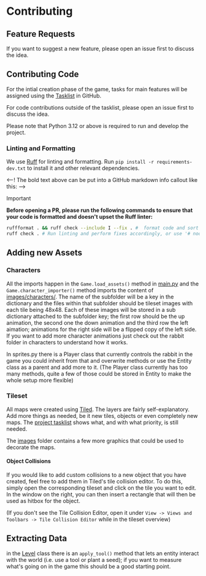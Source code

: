 # Contributing

## Feature Requests

If you want to suggest a new feature, please open an issue first to discuss the idea.


## Contributing Code

For the intial creation phase of the game, tasks for main features will be assigned using the [Tasklist](https://github.com/users/sloukit/projects/1) in GitHub.

For code contributions outside of the tasklist, please open an issue first to discuss the idea.

Please note that Python 3.12 or above is required to run and develop the project.


### Linting and Formatting

We use [Ruff](https://docs.astral.sh/ruff/) for linting and formatting. Run `pip install -r requirements-dev.txt` to install it and other relevant dependencies.


<--! The bold text above can be put into a GitHub markdown info callout like this: -->

> [!IMPORTANT]
> **Before opening a PR, please run the following commands to ensure that your code is formatted and doesn't upset the Ruff linter:**
> 
>```sh
> ruffformat . && ruff check --include I --fix . #  format code and sort imports
>ruff check . # Run linting and perform fixes accordingly, or use '# noqa: <RULE>' followed by a comment justifying why the rule > is ignored
> ```

## Adding new Assets

### Characters
All the imports happen in the `Game.load_assets()` method in [main.py](./main.py) and the `Game.character_importer()` method imports the content of [images/characters/](./images/characters/). The name of the subfolder will be a key in the dictionary 
and the files within that subfolder should be tileset images with each tile being 48x48. Each of these images will be stored in a sub dictionary attached to the subfolder key; the first row
should be the up animation, the second one the down animation and the third row the left aimation; animations for the right side will be a flipped copy of the left side.
If you want to add more character animations just check out the rabbit folder in characters to understand how it works.

In sprites.py there is a Player class that currently controls the rabbit in the game you could inherit from that and overwrite methods or use the Entity class as a parent and add more to it.
(The Player class currently has too many methods, quite a few of those could be stored in Entity to make the whole setup more flexible)

### Tileset
All maps were created using [Tiled](https://mapeditor.org). The layers are fairly self-explanatory.
Add more things as needed, be it new tiles, objects or even completely new maps. The
[project tasklist](https://github.com/users/sloukit/projects/1) shows what, and with what priority, is still needed.

The [images](images) folder contains a few more graphics that could be used to decorate the maps.

#### Object Collisions
If you would like to add custom collisions to a new object that you have created, feel free to add them in Tiled's tile collision editor.
To do this, simply open the corresponding tileset and click on the tile you want to edit. In the window on the right, you can then insert a rectangle that will then be used as hitbox for the object.

(If you don't see the Tile Collision Editor, open it under `View -> Views and Toolbars -> Tile Collision Editor` while in the tileset overview)

## Extracting Data
in the [Level](./src/screens/level.py) class there is an `apply_tool()` method that lets an entity interact with the world (i.e. use a tool or plant a seed); if you want to measure what's going on in the game this should be a good starting point.